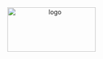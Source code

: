<div align="center">
  <img src="https://static.wikia.nocookie.net/starwars/images/6/63/Sabine_Starbird.svg/revision/latest/scale-to-width-down/350?cb=20141030003059" height="100" width="200" alt="logo"/>

